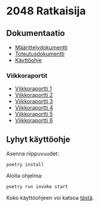 # 2048 Ratkaisija

## Dokumentaatio
- [Määrittelydokumentti](https://github.com/skeltal2/tira-harjoitustyo/blob/main/Dokumentaatio/maarittelydokumentti.md)
- [Toteutusdokumentti](https://github.com/skeltal2/tira-harjoitustyo/blob/main/Dokumentaatio/toteutusdokumentti.md)
- [Käyttöohje](https://github.com/skeltal2/tira-harjoitustyo/blob/main/Dokumentaatio/kayttoohje.md)

### Viikkoraportit
- [Viikkoraportti 1](https://github.com/skeltal2/tira-harjoitustyo/blob/main/Dokumentaatio/viikkoraportti1.md)
- [Viikkoraportti 2](https://github.com/skeltal2/tira-harjoitustyo/blob/main/Dokumentaatio/viikkoraportti2.md)
- [Viikkoraportti 3](https://github.com/skeltal2/tira-harjoitustyo/blob/main/Dokumentaatio/viikkoraportti3.md)
- [Viikkoraportti 4](https://github.com/skeltal2/tira-harjoitustyo/blob/main/Dokumentaatio/viikkoraportti4.md)
- [Viikkoraportti 5](https://github.com/skeltal2/tira-harjoitustyo/blob/main/Dokumentaatio/viikkoraportti5.md)
- [Viikkoraportti 6](https://github.com/skeltal2/tira-harjoitustyo/blob/main/Dokumentaatio/viikkoraportti6.md)

## Lyhyt käyttöohje

Asenna riippuvuudet:
```
poetry install
```
Aloita ohjelma:
```
poetry run invoke start
```

Koko käyttöohjeen voi katsoa [tästä](https://github.com/skeltal2/tira-harjoitustyo/blob/main/Dokumentaatio/kayttoohje.md).
